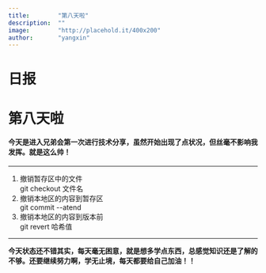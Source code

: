 ```yaml
---
title:        "第八天啦"
description:  ""
image:        "http://placehold.it/400x200"
author:       "yangxin"
---
```


日报
============
# 第八天啦 

#### 今天是进入兄弟会第一次进行技术分享，虽然开始出现了点状况，但丝毫不影响我发挥。就是这么帅！

----
1. 撤销暂存区中的文件  
   git checkout  文件名     
2. 撤销本地区的内容到暂存区  
   git  commit   --atend  
3. 撤销本地区的内容到版本前  
   git  revert   哈希值  

----  
**今天状态还不错其实，每天毫无困意，就是想多学点东西，总感觉知识还是了解的不够。还要继续努力啊，学无止境，每天都要给自己加油！！**  


